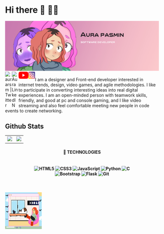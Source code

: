 # Hi there 👋 👩‍💻
<img src="https://github.com/auraPasmin/auraPasmin/blob/main/aura-images/portada.jpg" alt="banner Aura Pasmin">
<a href="https://twitter.com/aurarsm">
  <img align="left" alt="aurarsm | Twitter" width="22px" src="https://raw.githubusercontent.com/peterthehan/peterthehan/master/assets/twitter.svg" />
</a>
<a href="https://www.linkedin.com/in/aurapasmin/">
  <img align="left" alt="Aura LinkedIN" width="22px" src="https://raw.githubusercontent.com/peterthehan/peterthehan/master/assets/linkedin.svg" />
</a>
<a href="https://www.youtube.com/channel/UCuSqSbDQQJq5ebjOWJXLyEg">
  <img align="left" alt="Mari_pasmin | youtube" width="32px" src="https://github.com/auraPasmin/auraPasmin/blob/4170f555566bd24c120bce9f871c50769fe37ae6/aura-images/youtube-logo-5-2.png" />
</a>
<a href="https://www.instagram.com/aurapasmin?r=nametag">
  <img align="left" alt="Mari_pasmin | instagram" width="22px" src="https://github.com/auraPasmin/auraPasmin/blob/d1e51925bbf8300186801821512d504ece48c6ce/aura-images/instagram-1675670_1280.png" />
</a>
<br><br>
I am a designer and Front-end developer interested in internet trends, design, video games, and agile methodologies. I like to participate in converting interesting ideas into real digital experiences.
I am an open-minded person with teamwork skills, friendly, and good at pc and console gaming, and I like video streaming and also feel comfortable meeting new people in code events to create networking.
<br>

## Github Stats

<table align="center">
	<tr>
		<td>
      <img src="https://github-readme-stats.vercel.app/api?username=auraPasmin&show_icons=true&theme=dracula">
		</td>
		<td>
      <img src="https://github-readme-stats.vercel.app/api/top-langs/?username=auraPasmin&theme=dracula">
		</td>
	</tr>
</table>

<h4 align="center">🚀 TECHNOLOGIES
<br><br>
<h4 align="center">
<img alt="HTML5" src="https://img.shields.io/badge/html5-%23E34F26.svg?style=for-the-badge&logo=html5&logoColor=white"/>
<img alt="CSS3" src="https://img.shields.io/badge/css3-%231572B6.svg?style=for-the-badge&logo=css3&logoColor=white"/>
<img alt="JavaScript" src="https://img.shields.io/badge/javascript-%23323330.svg?style=for-the-badge&logo=javascript&logoColor=%23F7DF1E"/>
<img alt="Python" src="https://img.shields.io/badge/python-%2314354C.svg?style=for-the-badge&logo=python&logoColor=white"/>
<img alt="C" src="https://img.shields.io/badge/c-%2300599C.svg?style=for-the-badge&logo=c&logoColor=white"/> <br>
<img alt="Bootstrap" src="https://img.shields.io/badge/bootstrap-%23563D7C.svg?style=for-the-badge&logo=bootstrap&logoColor=white"/>
<img alt="Flask" src="https://img.shields.io/badge/flask-%23000.svg?style=for-the-badge&logo=flask&logoColor=white"/>
<img alt="Git" src="https://img.shields.io/badge/git-%23F05033.svg?style=for-the-badge&logo=git&logoColor=white"/>
</h4>
<br>

<br>
<img align="middle" alt="GIF" src="https://github.com/auraPasmin/auraPasmin/blob/e8acd4bcf6889d518380840f88ccefe552796250/aura-images/yo.gif?raw=true" width="120" height="120" />
<br>
 
<!--
**auraPasmin/auraPasmin** is a ✨ _special_ ✨ repository because its `README.md` (this file) appears on your GitHub profile.

Here are some ideas to get you started:

- 🔭 I’m currently working on ...
- 🌱 I’m currently learning ...
- 👯 I’m looking to collaborate on ...
- 🤔 I’m looking for help with ...
- 💬 Ask me about ...
- 📫 How to reach me: ...
- 😄 Pronouns: ...
- ⚡ Fun fact: ...
-->
